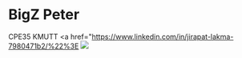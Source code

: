 # BigZ Peter
CPE35 KMUTT
<a href="https://www.linkedin.com/in/jirapat-lakma-7980471b2/%22%3E
   <img src="https://img.shields.io/badge/LinkedIn-0077B5?style=for-the-badge&logo=linkedin&logoColor=white" />
</a>
<br /><br />
